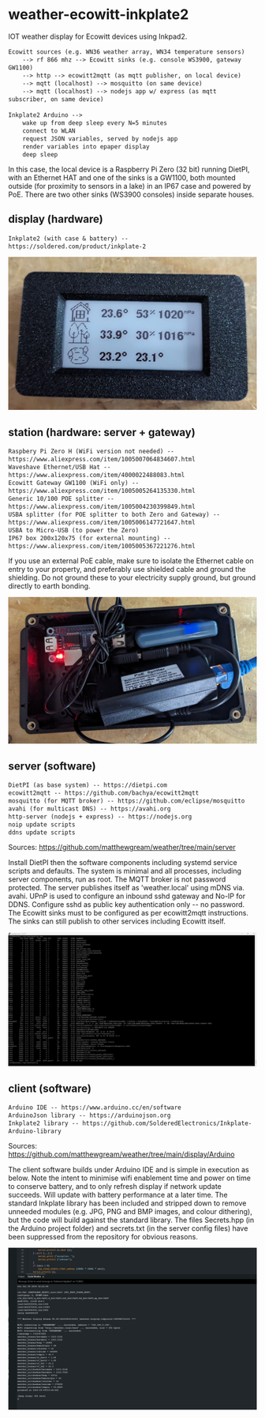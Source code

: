 
# weather-ecowitt-inkplate2

IOT weather display for Ecowitt devices using Inkpad2.

    Ecowitt sources (e.g. WN36 weather array, WN34 temperature sensors)
        --> rf 866 mhz --> Ecowitt sinks (e.g. console WS3900, gateway GW1100)
        --> http --> ecowitt2mqtt (as mqtt publisher, on local device)
        --> mqtt (localhost) --> mosquitto (on same device)
        --> mqtt (localhost) --> nodejs app w/ express (as mqtt subscriber, on same device)

    Inkplate2 Arduino -->
        wake up from deep sleep every N=5 minutes
        connect to WLAN
        request JSON variables, served by nodejs app
        render variables into epaper display
        deep sleep

In this case, the local device is a Raspberry Pi Zero (32 bit) running DietPI, with an Ethernet HAT
and one of the sinks is a GW1100, both mounted outside (for proximity to sensors in a lake) in an 
IP67 case and powered by PoE. There are two other sinks (WS3900 consoles) inside separate houses.

## display (hardware)

    Inkplate2 (with case & battery) -- https://soldered.com/product/inkplate-2

![Display](images/display.jpg)

## station (hardware: server + gateway)

    Raspbery Pi Zero H (WiFi version not needed) -- https://www.aliexpress.com/item/1005007064834607.html
    Waveshave Ethernet/USB Hat -- https://www.aliexpress.com/item/4000022488083.html
    Ecowitt Gateway GW1100 (WiFi only) -- https://www.aliexpress.com/item/1005005264135330.html
    Generic 10/100 POE splitter --  https://www.aliexpress.com/item/1005004230399849.html
    USBA splitter (for POE splitter to both Zero and Gateway) -- https://www.aliexpress.com/item/1005006147721647.html
    USBA to Micro-USB (to power the Zero)
    IP67 box 200x120x75 (for external mounting) -- https://www.aliexpress.com/item/1005005367221276.html

If you use an external PoE cable, make sure to isolate the Ethernet cable on entry to your property,
and preferably use shielded cable and ground the shielding. Do not ground these to your electricity supply
ground, but ground directly to earth bonding.

![Station](images/station.jpg)

## server (software)

    DietPI (as base system) -- https://dietpi.com
    ecowitt2mqtt -- https://github.com/bachya/ecowitt2mqtt
    mosquitto (for MQTT broker) -- https://github.com/eclipse/mosquitto
    avahi (for multicast DNS) -- https://avahi.org
    http-server (nodejs + express) -- https://nodejs.org
    noip update scripts
    ddns update scripts

Sources: https://github.com/matthewgream/weather/tree/main/server

Install DietPI then the software components including systemd service scripts and defaults. The system is minimal
and all processes, including server components, run as root. The MQTT broker is not password protected. The server publishes itself 
as 'weather.local' using mDNS via. avahi. UPnP is used to configure an inbound sshd gateway and No-IP for DDNS. Configure sshd as public
key authentication only -- no password. The Ecowitt sinks must to be configured as per ecowitt2mqtt instructions. The sinks can still
publish to other services including Ecowitt itself.

![Server](images/server.jpg)

## client (software)

    Arduino IDE -- https://www.arduino.cc/en/software
    ArduinoJson library -- https://arduinojson.org
    Inkplate2 library -- https://github.com/SolderedElectronics/Inkplate-Arduino-library

Sources: https://github.com/matthewgream/weather/tree/main/display/Arduino

The client software builds under Arduino IDE and is simple in execution as below. Note the intent to minimise wifi enablement time
and power on time to conserve battery, and to only refresh display if network update succeeds. Will update with battery performance at
a later time. The standard Inkplate library has been included and stripped down to remove unneeded modules (e.g. JPG, PNG and BMP
images, and colour dithering), but the code will build against the standard library. The files Secrets.hpp (in the Arduino project
folder) and secrets.txt (in the server config files) have been suppressed from the repository for obvious reasons.

![Client](images/client.jpg)

